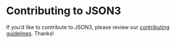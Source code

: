 # Contributing to JSON3

If you’d like to contribute to JSON3, please review our [contributing guidelines](http://bestiejs.github.io/json3/#section_5). Thanks!
